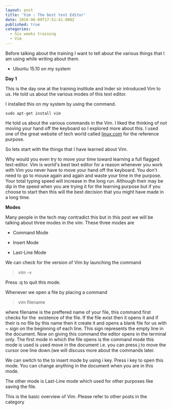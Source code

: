 ```yaml
---
layout: post
title: 'Vim : The best text Editor'
date: 2016-06-09T17:51:41.000Z
published: true
categories:
  - Six weeks training
  - Vim
---
```

Before talking about the training I want to tell about the various things that I am using while writing about them.
 	
  * Ubuntu 15.10 on my system 

**Day 1**

This is the day one at the training institute and Inder sir introduced Vim to us. He told us about the various modes of this text editor.

I installed this on my system by using the command.

```shell
sudo apt-get install vim
```


He told us about the various commands in the Vim. I liked the thinking of not moving your hand off the keyboard so I explored more about this. I used one of the great website of tech world called [linux.com](https://www.linux.com/learn/vim-101-beginners-guide-vim) for the reference purpose.

So lets start with the things that I have learned about Vim.

Why would you even try to move your time toward learning a full flagged text-editor. Vim is world's best text editor for a reason whenever you work with Vim you never have to move your hand off the keyboard. You don't need to go to mouse again and again and waste your time in the purpose. Your total typing speed will increase in the long run. Although their may be dip in the speed when you are trying it for the learning purpose but if you choose to start then this will the best decision that you might have made in a long time.

**Modes**

Many people in the tech may contradict this but in this post we will be talking about three modes in the vim. These three modes are



 	
  * Command Mode

 	
  * Insert Mode

 	
  * Last-Line Mode


We can check for the version of Vim by launching the command


<blockquote>vim -v</blockquote>


Press :q to quit this mode.

Whenever we open a file by placing a command


<blockquote>vim filename</blockquote>


where filename is the preffered name of your file, this command first checks for the  existence of the file. If the file exist then it opens it and if their is no file by this name then it create it and opens a blank file for us with ~ sign on the beginning of each line. This sign represents the empty line in the document. Now on giving this command the editor opens in the terminal only. The first mode in which the file opens is the command mode this mode is used is used move in the document i.e. you can press j to move the cursor one line down.(we will discuss more about the commands later.

We can switch to the to insert mode by using i key. Press i key to open this mode. You can change anything in the document when you are in this mode.

The other mode is Last-Line mode which used for other purposes like saving the file.

This is the basic overview of Vim. Please refer to other posts in the category
